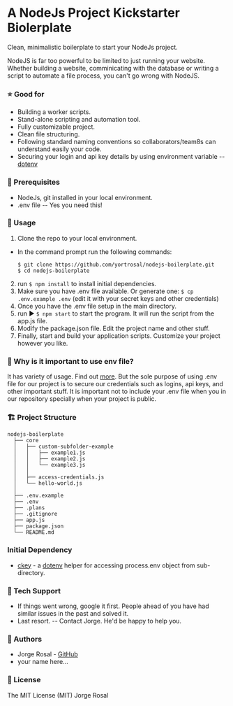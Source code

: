 # A NodeJs Project Kickstarter Biolerplate
Clean, minimalistic boilerplate to start your NodeJs project.

NodeJS is far too powerful to be limited to just running your website. Whether building a website, comminicating with the database or writing a script to automate a file process, you can't go wrong with NodeJS.

### ⭐ Good for
  - Building a worker scripts.
  - Stand-alone scripting and automation tool.
  - Fully customizable project.
  - Clean file structuring.
  - Following standard naming conventions so collaborators/team8s can understand easily your code.
  - Securing your login and api key details by using environment variable -- [dotenv](https://github.com/motdotla/dotenv)

### 📂 Prerequisites
 - NodeJs, git installed in your local environment.
 - .env file -- Yes you need this!

### 📝 Usage
1. Clone the repo to your local environment.
  - In the command prompt run the following commands:
    ```
    $ git clone https://github.com/yortrosal/nodejs-boilerplate.git
    $ cd nodejs-boilerplate
    ```
2. run ```$ npm install``` to install initial dependencies.
3. Make sure you have .env file available.
   Or generate one:  ```$ cp .env.example .env``` (edit it with your secret keys and other credentials)
4. Once you have the .env file setup in the main directory.
5. run ▶️ ```$ npm start``` to start the program. It will run the script from the app.js file.
6. Modify the package.json file. Edit the project name and other stuff.
7. Finally, start and build your application scripts. Customize your project however you like.

###  📘 Why is it important to use env file?
It has variety of usage. Find out [more](https://codeburst.io/process-env-what-it-is-and-why-when-how-to-use-it-effectively-505d0b2831e7).
But the sole purpose of using .env file for our project is to secure our credentials such as logins, api keys, and other important stuff. It is important not to include your .env file when you in our repository specially when your project is public.

### 🏗 Project Structure
    nodejs-boilerplate
      ├── core
      │   ├── custom-subfolder-example
      │   │   ├── example1.js
      │   │   ├── example2.js
      │   │   └── example3.js
      │   │
      │   ├── access-credentials.js
      │   └── hello-world.js
      │
      ├── .env.example
      ├── .env
      ├── .plans
      ├── .gitignore
      ├── app.js
      ├── package.json
      └── README.md

### Initial Dependency
  - [ckey](https://www.npmjs.com/package/ckey) - a [dotenv](https://github.com/motdotla/dotenv) helper for accessing process.env object from sub-directory.

### 💬 Tech Support
  - If things went wrong, google it first. People ahead of you have had similar issues in the past and solved it.
  - Last resort. -- Contact Jorge. He'd be happy to help you.

### 🎩 Authors
  - Jorge Rosal - [GitHub](https://github.com/yortrosal)
  - your name here...

### 📜 License
The MIT License (MIT) Jorge Rosal
